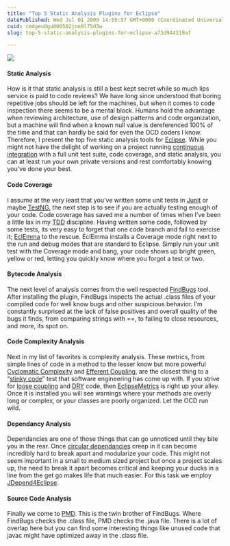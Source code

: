 ```yaml
---
title: "Top 5 Static Analysis Plugins for Eclipse"
datePublished: Wed Jul 01 2009 14:55:57 GMT+0000 (Coordinated Universal Time)
cuid: cmdgeu8gu000502joe8l75d3w
slug: top-5-static-analysis-plugins-for-eclipse-a73d944119af

---
```


![](https://cdn.hashnode.com/res/hashnode/image/upload/v1753302163090/ef36de64-f5e9-4076-b8d1-0c63b4411f7f.png)

#### Static Analysis

How is it that static analysis is still a best kept secret while so much lips service is paid to code reviews? We have long since understood that boring repetitive jobs should be left for the machines, but when it comes to code inspection there seems to be a mental block. Humans hold the advantage when reviewing architecture, use of design patterns and code organization, but a machine will find when a known null value is dereferenced 100% of the time and that can hardly be said for even the OCD coders I know. Therefore, I present the top five static analysis tools for [Eclipse](http://www.eclipse.org/). While you might not have the delight of working on a project running [continuous integration](http://en.wikipedia.org/wiki/Continuous_Integration) with a full unit test suite, code coverage, and static analysis, you can at least run your own private versions and rest comfortably knowing you’ve done your best.

#### Code Coverage

I assume at the very least that you’ve written some unit tests in [Junit](http://www.junit.org/) or maybe [TestNG](http://testng.org/doc/index.html), the next step is to see if you are actually testing enough of your code. Code coverage has saved me a number of times when I’ve been a little lax in my [TDD](http://en.wikipedia.org/wiki/Test-driven_development) discipline. Having written some code, followed by some tests, its very easy to forget that one code branch and fail to exercise it; [EclEmma](http://www.eclemma.org/) to the rescue. EclEmma installs a Coverage mode right next to the run and debug modes that are standard to Eclipse. Simply run your unit test with the Coverage mode and bang, your code shows up bright green, yellow or red, letting you quickly know where you forgot a test or two.

#### Bytecode Analysis

The next level of analysis comes from the well respected [FindBugs](http://findbugs.sourceforge.net/) tool. After installing the plugin, FindBugs inspects the actual .class files of your compiled code for well know bugs and other suspicious behavior. I’m constantly surprised at the lack of false positives and overall quality of the bugs it finds, from comparing strings with ==, to failing to close resources, and more, its spot on.

#### Code Complexity Analysis

Next in my list of favorites is complexity analysis. These metrics, from simple lines of code in a method to the lesser know but more powerful [Cyclomatic Complexity](http://en.wikipedia.org/wiki/Cyclomatic_complexity) and [Efferent Coupling](http://en.wikipedia.org/wiki/Efferent_Coupling), are the closest thing to a “[stinky code](http://en.wikipedia.org/wiki/Code_smell)” test that software engineering has come up with. If you strive for [loose coupling](http://en.wikipedia.org/wiki/Loose_coupling) and [DRY](http://en.wikipedia.org/wiki/Don%27t_repeat_yourself) code, then [EclipseMetrics](http://www.stateofflow.com/projects/16/eclipsemetrics) is right up your alley. Once it is installed you will see warnings where your methods are overly long or complex, or your classes are poorly organized. Let the OCD run wild.

#### Dependancy Analysis

Dependancies are one of those things that can go unnoticed until they bite you in the rear. Once [circular dependancies](http://en.wikipedia.org/wiki/Circular_dependency) creep in it can become incredibly hard to break apart and modularize your code. This might not seem important in a small to medium sized project but once a project scales up, the need to break it apart becomes critical and keeping your ducks in a line from the get go makes life that much easier. For this task we employ [JDepend4Eclipse](http://andrei.gmxhome.de/jdepend4eclipse/).

#### Source Code Analysis

Finally we come to [PMD](http://pmd.sourceforge.net/). This is the twin brother of FindBugs. Where FindBugs checks the .class file, PMD checks the .java file. There is a lot of overlap here but you can find some interesting things like unused code that javac might have optimized away in the .class file.